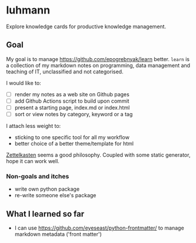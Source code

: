 # luhmann

Explore knowledge cards for productive knowledge management.

Goal
----

My goal is to manage https://github.com/epogrebnyak/learn better. `learn` is a collection of my markdown notes on programming, data management and teaching of IT, unclassified and not categorised. 

I would like to:

- [ ] render my notes as a web site on Github pages
- [ ] add Github Actions script to build upon commit
- [ ] present a starting page, index.md or index.html
- [ ] sort or view notes by category, keyword or a tag

I attach less weight to:

- sticking to one specific tool for all my workflow
- better choice of a better theme/template for html

[Zettelkasten](https://en.wikipedia.org/wiki/Zettelkasten) seems a good 
philosophy. Coupled with some static generator, hope it can work well. 

### Non-goals and itches

- write own python package
- re-write someone else's package

What I learned so far
---------------------

- I can use https://github.com/eyeseast/python-frontmatter/ to manage markdown metadata ('front matter')

